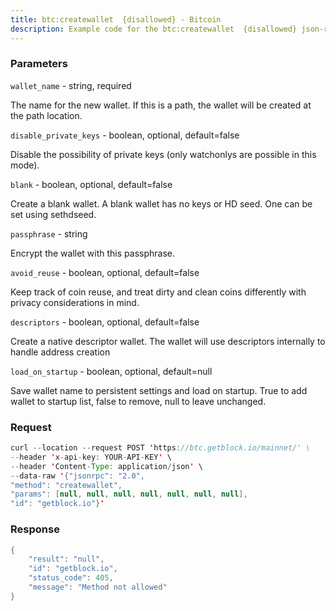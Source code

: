 ```yaml
---
title: btc:createwallet  {disallowed} - Bitcoin
description: Example code for the btc:createwallet  {disallowed} json-rpc method. Сomplete guide on how to use btc:createwallet  {disallowed} json-rpc in GetBlock.io Web3 documentation.
---
```


### Parameters


`wallet_name` - string, required

The name for the new wallet. If this is a path, the wallet will be
created at the path location.

`disable_private_keys` - boolean, optional, default=false

Disable the possibility of private keys (only watchonlys are possible in
this mode).

`blank` - boolean, optional, default=false

Create a blank wallet. A blank wallet has no keys or HD seed. One can be
set using sethdseed.

`passphrase` - string

Encrypt the wallet with this passphrase.

`avoid_reuse` - boolean, optional, default=false

Keep track of coin reuse, and treat dirty and clean coins differently
with privacy considerations in mind.

`descriptors` - boolean, optional, default=false

Create a native descriptor wallet. The wallet will use descriptors
internally to handle address creation

`load_on_startup` - boolean, optional, default=null

Save wallet name to persistent settings and load on startup. True to add
wallet to startup list, false to remove, null to leave unchanged.

### Request

``` java
curl --location --request POST 'https://btc.getblock.io/mainnet/' \
--header 'x-api-key: YOUR-API-KEY' \
--header 'Content-Type: application/json' \
--data-raw '{"jsonrpc": "2.0",
"method": "createwallet",
"params": [null, null, null, null, null, null, null],
"id": "getblock.io"}'
```

###  Response

``` java
{
    "result": "null",
    "id": "getblock.io",
    "status_code": 405,
    "message": "Method not allowed"
}
```

